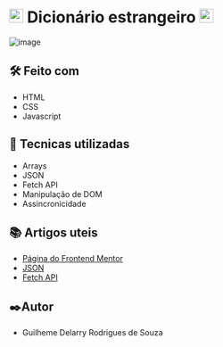 # <img src="https://www.freepnglogos.com/uploads/javascript-png/javascript-vector-logo-yellow-png-transparent-javascript-vector-12.png" width="25"/> Dicionário estrangeiro <img width="25" src="https://images.emojiterra.com/google/noto-emoji/unicode-15/color/svg/1f1fa-1f1f8.svg"/>
![image](https://github.com/Delarry021/dicionario_estrangeiro/assets/81939515/4fff7654-fd06-4e80-bc1a-d12b2ba886ef)

## 🛠️ Feito com
- HTML
- CSS
- Javascript

## 🎨 Tecnicas utilizadas
- Arrays
- JSON
- Fetch API
- Manipulação de DOM
- Assincronicidade

## 📚 Artigos uteis

- [Página do Frontend Mentor](https://www.frontendmentor.io/challenges/dictionary-web-app-h5wwnyuKFL)
- [JSON](https://developer.mozilla.org/en-US/docs/Web/JavaScript/Reference/Global_Objects/JSON)
- [Fetch API](https://developer.mozilla.org/en-US/docs/Web/API/Fetch_API)

## ✒️Autor
- Guilheme Delarry Rodrigues de Souza
